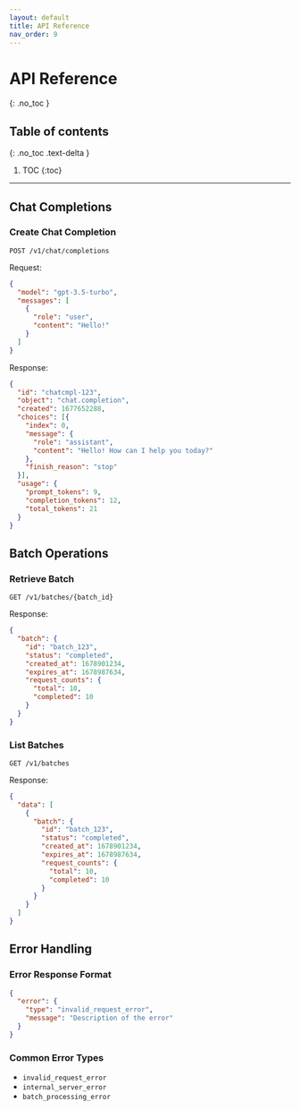 ```yaml
---
layout: default
title: API Reference
nav_order: 9
---
```


# API Reference
{: .no_toc }

## Table of contents
{: .no_toc .text-delta }

1. TOC
{:toc}

---

## Chat Completions

### Create Chat Completion

`POST /v1/chat/completions`

Request:
```json
{
  "model": "gpt-3.5-turbo",
  "messages": [
    {
      "role": "user",
      "content": "Hello!"
    }
  ]
}
```

Response:
```json
{
  "id": "chatcmpl-123",
  "object": "chat.completion",
  "created": 1677652288,
  "choices": [{
    "index": 0,
    "message": {
      "role": "assistant",
      "content": "Hello! How can I help you today?"
    },
    "finish_reason": "stop"
  }],
  "usage": {
    "prompt_tokens": 9,
    "completion_tokens": 12,
    "total_tokens": 21
  }
}
```

## Batch Operations

### Retrieve Batch

`GET /v1/batches/{batch_id}`

Response:
```json
{
  "batch": {
    "id": "batch_123",
    "status": "completed",
    "created_at": 1678901234,
    "expires_at": 1678987634,
    "request_counts": {
      "total": 10,
      "completed": 10
    }
  }
}
```

### List Batches

`GET /v1/batches`

Response:
```json
{
  "data": [
    {
      "batch": {
        "id": "batch_123",
        "status": "completed",
        "created_at": 1678901234,
        "expires_at": 1678987634,
        "request_counts": {
          "total": 10,
          "completed": 10
        }
      }
    }
  ]
}
```

## Error Handling

### Error Response Format
```json
{
  "error": {
    "type": "invalid_request_error",
    "message": "Description of the error"
  }
}
```

### Common Error Types
- `invalid_request_error`
- `internal_server_error`
- `batch_processing_error`
